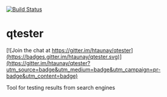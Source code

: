[![Build Status](https://travis-ci.org/htaunay/qtester.svg?branch=master)](https://travis-ci.org/htaunay/qtester)

# qtester

[![Join the chat at https://gitter.im/htaunay/qtester](https://badges.gitter.im/htaunay/qtester.svg)](https://gitter.im/htaunay/qtester?utm_source=badge&utm_medium=badge&utm_campaign=pr-badge&utm_content=badge)

Tool for testing results from search engines
